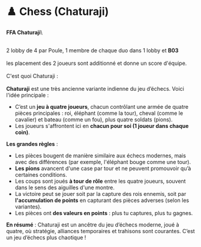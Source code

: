 # ♟️ Chess (Chaturaji)

**FFA Chaturaji**\
\
2 lobby de 4 par Poule, 1 membre de chaque duo dans 1 lobby et **B03** \
\
les placement des 2 joueurs sont additionné et donne un score d'équipe.\
\
C'est quoi Chaturaji : \
\
**Chaturaji** est une très ancienne variante indienne du jeu d’échecs. Voici l'idée principale :

* C’est un **jeu à quatre joueurs**, chacun contrôlant une armée de quatre pièces principales : roi, éléphant (comme la tour), cheval (comme le cavalier) et bateau (comme un fou), plus quatre soldats (pions).
* Les joueurs s'affrontent ici en **chacun pour soi (1 joueur dans chaque coin)**.

**Les grandes règles** :

* Les pièces bougent de manière similaire aux échecs modernes, mais avec des différences (par exemple, l'éléphant bouge comme une tour).
* **Les pions** avancent d'une case par tour et ne peuvent promouvoir qu’à certaines conditions.
* Les coups sont joués **à tour de rôle** entre les quatre joueurs, souvent dans le sens des aiguilles d'une montre.
* La victoire peut se jouer soit par la capture des rois ennemis, soit par **l'accumulation de points** en capturant des pièces adverses (selon les variantes).
* Les pièces ont **des valeurs en points** : plus tu captures, plus tu gagnes.

**En résumé** : Chaturaji est un ancêtre du jeu d’échecs moderne, joué à quatre, où stratégie, alliances temporaires et trahisons sont courantes. C’est un jeu d’échecs plus chaotique !
